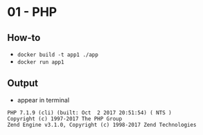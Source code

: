 # 01 - PHP

## How-to

- `docker build -t app1 ./app`
- `docker run app1`

## Output

- appear in terminal

```
PHP 7.1.9 (cli) (built: Oct  2 2017 20:51:54) ( NTS )
Copyright (c) 1997-2017 The PHP Group
Zend Engine v3.1.0, Copyright (c) 1998-2017 Zend Technologies
```
